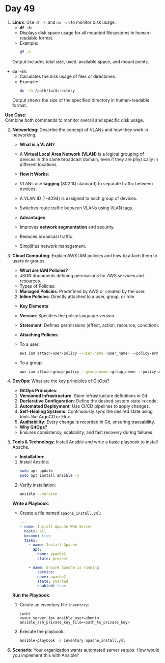 # Day 49

1. **Linux**: Use `df -h` and `du -sh` to monitor disk usage.
   - **`df -h`**:
    - Displays disk space usage for all mounted filesystems in human-readable format.
    - Example:
      ```bash
      df -h
      ```
    Output includes total size, used, available space, and mount points.

  - **`du -sh`**:
    - Calculates the disk usage of files or directories.
    - Example:
      ```bash
      du -sh /path/to/directory
      ```
    Output shows the size of the specified directory in human-readable format.

  **Use Case**:  
  Combine both commands to monitor overall and specific disk usage.


2. **Networking**: Describe the concept of VLANs and how they work in networking.
   - **What is a VLAN?**
    - A **Virtual Local Area Network (VLAN)** is a logical grouping of devices in the same broadcast domain, even if they are physically in different locations.

   - **How It Works**:
    - VLANs use **tagging** (802.1Q standard) to separate traffic between devices.
    - A VLAN ID (1–4094) is assigned to each group of devices.
    - Switches route traffic between VLANs using VLAN tags.

   - **Advantages**:
    - Improves **network segmentation** and security.
    - Reduces broadcast traffic.
    - Simplifies network management.


3. **Cloud Computing**: Explain AWS IAM policies and how to attach them to users or groups.
   - **What are IAM Policies?**
    - JSON documents defining permissions for AWS services and resources.
    - Types of Policies:
    1. **Managed Policies**: Predefined by AWS or created by the user.
    2. **Inline Policies**: Directly attached to a user, group, or role.

   - **Key Elements**:
    - **Version**: Specifies the policy language version.
    - **Statement**: Defines permissions (effect, action, resource, condition).

   - **Attaching Policies**:
    - To a user:
      ```bash
      aws iam attach-user-policy --user-name <user_name> --policy-arn <policy_arn>
      ```
    - To a group:
      ```bash
      aws iam attach-group-policy --group-name <group_name> --policy-arn <policy_arn>
      ```


4. **DevOps**: What are the key principles of GitOps?
   - **GitOps Principles**:
    1. **Versioned Infrastructure**: Store infrastructure definitions in Git.
    2. **Declarative Configuration**: Define the desired system state in code.
    3. **Automated Deployment**: Use CI/CD pipelines to apply changes.
    4. **Self-Healing Systems**: Continuously sync the desired state using tools like ArgoCD or Flux.
    5. **Auditability**: Every change is recorded in Git, ensuring traceability.

   - **Why GitOps?**
    - Ensures consistency, scalability, and fast recovery during failures.


5. **Tools & Technology**: Install Ansible and write a basic playbook to install Apache.
   * **Installation**:
   1. Install Ansible:
      ```bash
      sudo apt update
      sudo apt install ansible -y
      ```
   2. Verify installation:
      ```bash
      ansible --version
      ```

   **Write a Playbook**:
   - Create a file named `apache_install.yml`:
     ```yaml
     ---
     - name: Install Apache Web Server
       hosts: all
       become: true
       tasks:
         - name: Install Apache
           apt:
             name: apache2
             state: present

         - name: Ensure Apache is running
             service:
             name: apache2
             state: started
             enabled: true
     ```

   **Run the Playbook**:
   1. Create an inventory file `inventory`:
      ```
      [web]
      <your_server_ip> ansible_user=ubuntu ansible_ssh_private_key_file=<path_to_private_key>
      ```

   2. Execute the playbook:
      ```bash
      ansible-playbook -i inventory apache_install.yml
      ```


6. **Scenario**: Your organization wants automated server setups. How would you implement this with Ansible?


